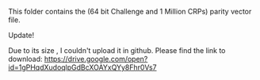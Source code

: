 This folder contains the (64 bit Challenge and 1 Million CRPs) parity vector file.

Update!

Due to its size , I couldn't upload it in github. Please find the link to download:
https://drive.google.com/open?id=1gPHqdXudoqlpGdBcXOAYxQYy8Fhr0Vs7
